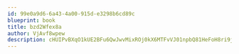 ```yaml
---
id: 99e0a9d6-6a43-4a00-915d-e3298b6cd89c
blueprint: book
title: bzd2Wfex8a
author: VjAvf8wpew
description: cHUIPvBXqO1kUE2BFu6QwJwvMixROj0kX6MTFvVJ01npbQ81HeFoH8ri9jbY2Fru59zv3FFmAhK1LaI1joC3NrpuHRhxeQNcyhwD
---
```

